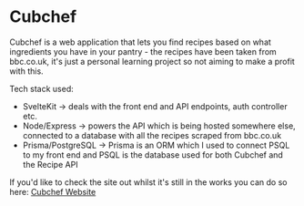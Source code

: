 # Cubchef

Cubchef is a web application that lets you find recipes based on what ingredients you have in your pantry - the recipes have been taken from bbc.co.uk, it's just a personal learning project so not aiming to make a profit with this.

Tech stack used:

- SvelteKit -> deals with the front end and API endpoints, auth controller etc.
- Node/Express -> powers the API which is being hosted somewhere else, connected to a database with all the recipes scraped from bbc.co.uk
- Prisma/PostgreSQL -> Prisma is an ORM which I used to connect PSQL to my front end and PSQL is the database used for both Cubchef and the Recipe API


If you'd like to check the site out whilst it's still in the works you can do so here:
[Cubchef Website](https://cubchef-app.herokuapp.com/)

